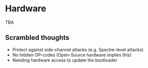 # Hardware

TBA


## Scrambled thoughts

- Protect against side-channel attacks (e.g. Spectre-level attacks)
- No hidden OP-codes (Open-Source hardware implies this)
- Needing hardware access to update the bootloader
